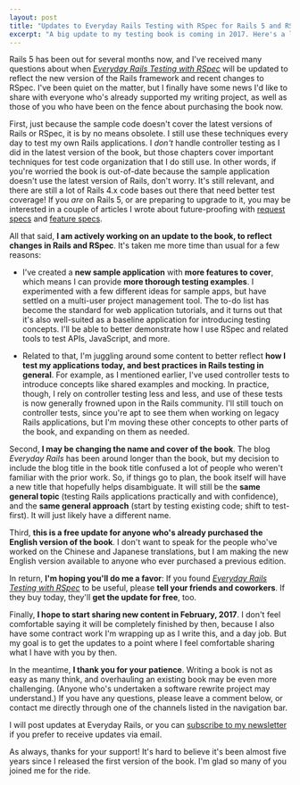 ```yaml
---
layout: post
title: "Updates to Everyday Rails Testing with RSpec for Rails 5 and RSpec 3.5"
excerpt: "A big update to my testing book is coming in 2017. Here's a list of things to expect in the new edition."
---
```


Rails 5 has been out for several months now, and I've received many questions about when *[Everyday Rails Testing with RSpec](https://leanpub.com/everydayrailsrspec)* will be updated to reflect the new version of the Rails framework and recent changes to RSpec. I've been quiet on the matter, but I finally have some news I'd like to share with everyone who's already supported my writing project, as well as those of you who have been on the fence about purchasing the book now.

First, just because the sample code doesn't cover the latest versions of Rails or RSpec, it is by no means obsolete. I still use these techniques every day to test my own Rails applications. I *don't* handle controller testing as I did in the latest version of the book, but those chapters cover important techniques for test code organization that I do still use. In other words, if you're worried the book is out-of-date because the sample application doesn't use the latest version of Rails, don't worry. It's still relevant, and there are still a lot of Rails 4.x code bases out there that need better test coverage! If you *are* on Rails 5, or are preparing to upgrade to it, you may be interested in a couple of articles I wrote about future-proofing with [request specs](https://everydayrails.com/2016/08/29/replace-rspec-controller-tests.html) and [feature specs](https://everydayrails.com/2016/09/05/replace-rspec-controller-tests.html).

All that said, **I am actively working on an update to the book, to reflect changes in Rails and RSpec**. It's taken me more time than usual for a few reasons:

- I've created a **new sample application** with **more features to cover**, which means I can provide **more thorough testing examples**. I experimented with a few different ideas for sample apps, but have settled on a multi-user project management tool. The to-do list has become the standard for web application tutorials, and it turns out that it's also well-suited as a baseline application for introducing testing concepts. I'll be able to better demonstrate how I use RSpec and related tools to test APIs, JavaScript, and more.

- Related to that, I'm juggling around some content to better reflect **how I test my applications today, and best practices in Rails testing in general**. For example, as I mentioned earlier, I've used controller tests to introduce concepts like shared examples and mocking. In practice, though, I rely on controller testing less and less, and use of these tests is now generally frowned upon in the Rails community. I'll still touch on controller tests, since you're apt to see them when working on legacy Rails applications, but I'm moving these other concepts to other parts of the book, and expanding on them as needed.

Second, **I may be changing the name and cover of the book**. The blog *Everyday Rails* has been around longer than the book, but my decision to include the blog title in the book title confused a lot of people who weren't familiar with the prior work. So, if things go to plan, the book itself will have a new title that hopefully helps disambiguate. It will still be the **same general topic** (testing Rails applications practically and with confidence), and the **same general approach** (start by testing existing code; shift to test-first). It will just likely have a different name.

Third, **this is a free update for anyone who's already purchased the English version of the book**. I don't want to speak for the people who've worked on the Chinese and Japanese translations, but I am making the new English version available to anyone who ever purchased a previous edition.

In return, **I'm hoping you'll do me a favor**: If you found *[Everyday Rails Testing with RSpec](https://leanpub.com/everydayrailsrspec)* to be useful, please **tell your friends and coworkers**. If they buy today, they'll **get the update for free**, too.

Finally, **I hope to start sharing new content in February, 2017**. I don't feel comfortable saying it will be completely finished by then, because I also have some contract work I'm wrapping up as I write this, and a day job. But my goal is to get the updates to a point where I feel comfortable sharing what I have with you by then.

In the meantime, **I thank you for your patience**. Writing a book is not as easy as many think, and overhauling an existing book may be even more challenging. (Anyone who's undertaken a software rewrite project may understand.) If you have any questions, please leave a comment below, or contact me directly through one of the channels listed in the navigation bar.

I will post updates at Everyday Rails, or you can [subscribe to my newsletter](http://eepurl.com/nRW0z) if you prefer to receive updates via email.

As always, thanks for your support! It's hard to believe it's been almost five years since I released the first version of the book. I'm glad so many of you joined me for the ride.

